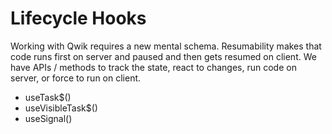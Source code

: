 # Lifecycle Hooks

Working with Qwik requires a new mental schema. Resumability makes that code runs first on server and paused and then gets resumed on client. We have APIs / methods to track the state, react to changes, run code on server, or force to run on client.

- useTask$()
- useVisibleTask$()
- useSignal()